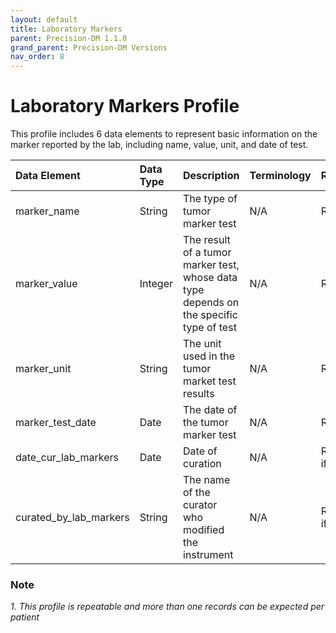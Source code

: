 ```yaml
---
layout: default
title: Laboratory Markers
parent: Precision-DM 1.1.0
grand_parent: Precision-DM Versions
nav_order: 8
---
```


# Laboratory Markers Profile

This profile includes 6 data elements to represent basic information on the marker reported by the lab, including name, value, unit, and date of test.


| Data Element | Data Type     | Description | Terminology| Required
|:-------------|:--------------|:------------|:--------|:--------|
marker_name|String|The type of tumor marker test|N/A|Required
marker_value|Integer|The result of a tumor marker test, whose data type depends on the specific type of test|N/A|Required
marker_unit|String|The unit used in the tumor market test results|N/A|Required
marker_test_date|Date|The date of the tumor marker test|N/A|Required
date_cur_lab_markers|Date|Date of curation|N/A|Required if known
curated_by_lab_markers|String|The name of the curator who modified the instrument|N/A|Required if known


### Note
<em>1. This profile is repeatable and more than one records can be expected per patient</em>